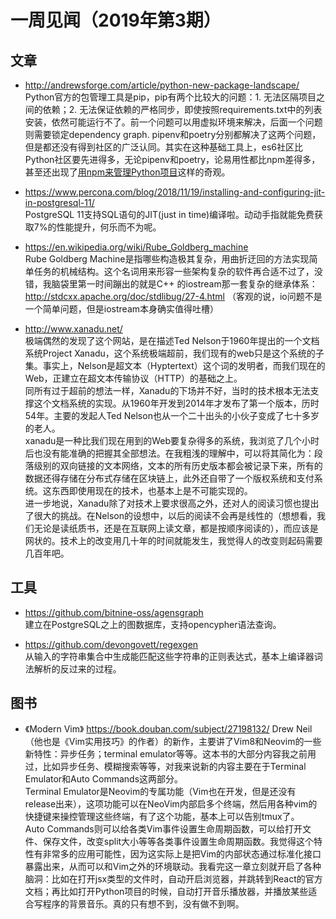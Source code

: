 # 一周见闻（2019年第3期）

## 文章
- http://andrewsforge.com/article/python-new-package-landscape/  
Python官方的包管理工具是pip，pip有两个比较大的问题：1. 无法区隔项目之间的依赖；2. 无法保证依赖的严格同步，即使按照requirements.txt中的列表安装，依然可能运行不了。前一个问题可以用虚拟环境来解决，后面一个问题则需要锁定dependency graph. pipenv和poetry分别都解决了这两个问题，但是都还没有得到社区的广泛认同。其实在这种基础工具上，es6社区比Python社区要先进得多，无论pipenv和poetry，论易用性都比npm差得多，甚至还出现了[用npm来管理Python项目](https://hackernoon.com/how-i-used-npm-to-setup-a-python-project-dac33f0c7997)这样的奇观。

- https://www.percona.com/blog/2018/11/19/installing-and-configuring-jit-in-postgresql-11/  
PostgreSQL 11支持SQL语句的JIT(just in time)编译啦。动动手指就能免费获取7%的性能提升，何乐而不为呢。

- https://en.wikipedia.org/wiki/Rube_Goldberg_machine  
Rube Goldberg Machine是指哪些构造极其复杂，用曲折迂回的方法实现简单任务的机械结构。这个名词用来形容一些架构复杂的软件再合适不过了，没错，我脑袋里第一时间蹦出的就是C++ 的iostream那一套复杂的继承体系：http://stdcxx.apache.org/doc/stdlibug/27-4.html （客观的说，io问题不是一个简单问题，但是iostream本身确实值得吐槽）

- http://www.xanadu.net/  
极端偶然的发现了这个网站，是在描述Ted Nelson于1960年提出的一个文档系统Project Xanadu，这个系统极端超前，我们现有的web只是这个系统的子集。事实上，Nelson是超文本（Hyptertext）这个词的发明者，而我们现在的Web，正建立在超文本传输协议（HTTP）的基础之上。  
同所有过于超前的想法一样，Xanadu的下场并不好，当时的技术根本无法支撑这个文档系统的实现。从1960年开发到2014年才发布了第一个版本，历时54年。主要的发起人Ted Nelson也从一个二十出头的小伙子变成了七十多岁的老人。  
xanadu是一种比我们现在用到的Web要复杂得多的系统，我浏览了几个小时后也没有能准确的把握其全部想法。在我粗浅的理解中，可以将其简化为：段落级别的双向链接的文本网络，文本的所有历史版本都会被记录下来，所有的数据还得存储在分布式存储在区块链上，此外还自带了一个版权系统和支付系统。这东西即使用现在的技术，也基本上是不可能实现的。   
进一步地说，Xanadu除了对技术上要求很高之外，还对人的阅读习惯也提出了很大的挑战。在Nelson的设想中，以后的阅读不会再是线性的（想想看，我们无论是读纸质书，还是在互联网上读文章，都是按顺序阅读的），而应该是网状的。技术上的改变用几十年的时间就能发生，我觉得人的改变则起码需要几百年吧。  

## 工具
- https://github.com/bitnine-oss/agensgraph  
建立在PostgreSQL之上的图数据库，支持opencypher语法查询。

- https://github.com/devongovett/regexgen  
从输入的字符串集合中生成能匹配这些字符串的正则表达式，基本上编译器词法解析的反过来的过程。

## 图书
- 《Modern Vim》
https://book.douban.com/subject/27198132/
Drew Neil（他也是《Vim实用技巧》的作者）的新作，主要讲了Vim8和Neovim的一些新特性：异步任务；terminal emulator等等。这本书的大部分内容我之前用过，比如异步任务、模糊搜索等等，对我来说新的内容主要在于Terminal Emulator和Auto Commands这两部分。  
Terminal Emulator是Neovim的专属功能（Vim也在开发，但是还没有release出来），这项功能可以在NeoVim内部启多个终端，然后用各种vim的快捷键来操控管理这些终端，有了这个功能，基本上可以告别tmux了。   
Auto Commands则可以给各类Vim事件设置生命周期函数，可以给打开文件、保存文件，改变split大小等等各类事件设置生命周期函数。我觉得这个特性有非常多的应用可能性，因为这实际上是把Vim的内部状态通过标准化接口暴露出来，从而可以和Vim之外的环境联动。我看完这一章立刻就开启了各种脑洞：比如在打开jsx类型的文件时，自动开启浏览器，并跳转到React的官方文档；再比如打开Python项目的时候，自动打开音乐播放器，并播放某些适合写程序的背景音乐。真的只有想不到，没有做不到啊。   
